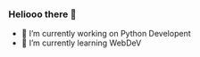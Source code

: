 ### Heliooo there 👋

- 🔭 I’m currently working on Python Developent
- 🌱 I’m currently learning WebDeV



